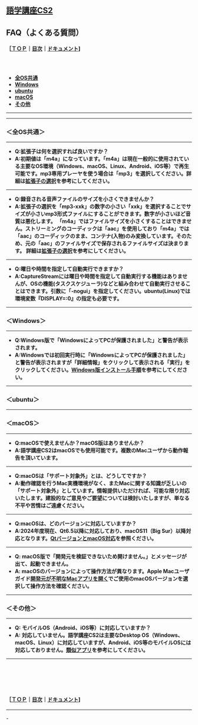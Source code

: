 ## [語学講座CS2](https://csreviser.github.io/CaptureStream2/) 
## FAQ（よくある質問）　
#### ［[ＴＯＰ](./)**｜**[目次](./#目次)**｜**[ドキュメント](./#ドキュメント-1)]
####   　
   * **[全OS共通](./FAQ#全os共通)**
   * **[Windows](./FAQ#windows)**
   * **[ubuntu](./FAQ#ubuntu)**
   * **[macOS](./FAQ#macos)**
   * **[その他](./FAQ#その他)**


*** 
*** 
### **＜全OS共通＞**

*** 

* **Q:拡張子は何を選択すれば良いですか？**
* **A:初期値は「m4a」になっています。「m4a」は現在一般的に使用されている主要なOS環境（Windows、macOS、Linux、Android、iOS等）で再生可能です。mp3専用プレーヤを使う場合は「mp3」を選択してください。詳細は[拡張子の選択](./SETTING_extension)を参考にしてください。**

*** 

* **Q:録音される音声ファイルのサイズを小さくできませんか？**
* **A:拡張子の選択を「mp3-xxk」の数字の小さい「xxk」を選択することでサイズが小さいmp3形式ファイルにすることができます。数字が小さいほど音質は悪化します。
「m4a」ではファイルサイズを小さくすることはできません。ストリーミングのコーディックは「aac」を使用しており「m4a」では「aac」のコーディックのまま、コンテナ(入物)のみ変換しています。そのため、元の「aac」のファイルサイズで保存されるファイルサイズは決まります。
詳細は[拡張子の選択](./SETTING_extension)を参考にしてください。**

*** 

* **Q:曜日や時間を指定して自動実行できますか？**
* **A:CaptureStreamには曜日や時間を指定して自動実行する機能はありませんが、OSの機能(タスクスケジューラ)などと組み合わせて自動実行させることはできます。引数に「-nogui」を指定してください。ubuntu(Linux)では環境変数『DISPLAY=:0』の指定も必要です。**


*** 
### **＜Windows＞**
*** 

* **Q:Windows版で「WindowsによってPCが保護されました」と警告が表示されます。**
* **A:Windowsでは初回実行時に「WindowsによってPCが保護されました」と警告が表示されますが「詳細情報」をクリックして表示される「実行」をクリックしてください。[Windows版インストール手順](./install_win)を参考にしてください。**


*** 
### **＜ubuntu＞**
*** 
### **＜macOS＞**
*** 

* **Q:macOSで使えませんか？macOS版はありませんか？**
* **A:語学講座CS2はmacOSでも使用可能です。複数のMacユーザから動作報告を頂いています。**

*** 

* **Q:macOSは「サポート対象外」とは、どうしてですか？**
* **A:動作確認を行うMac実機環境がなく、またMacに関する知識が乏しいの「サポート対象外」としています。情報提供いただければ、可能な限り対応いたします。建設的なご意見やご要望については検討いたしますが、単なる不平や苦情はご遠慮ください。**

*** 

* **Q:macOSは、どのバージョンに対応していますか？**
* **A:2024年度現在、Qt6.5以降に対応しており、macOS11（Big Sur）以降対応となります。[QtバージョンとmacOS対応](./Qt_vs_OS#macos)を参照ください。**

*** 

* **Q: macOS版で「開発元を検証できないため開けません。」とメッセージが出て、起動できません。**
* **A: macOSのバージョンによって操作方法が異なります。Apple Macユーザガイド[開発元が不明なMacアプリを開く](https://support.apple.com/ja-jp/guide/mac-help/mh40616/mac)でご使用のmacOSバージョンを選択して操作方法を確認ください。**

*** 

### **＜その他＞**
*** 

* **Q: モバイルOS（Android、iOS等）に対応していますか？**
* **A: 対応していません。語学講座CS2は主要なDesktop OS（Windows、macOS、Linux）に対応していますが、Android、iOS等のモバイルOSには対応しておりません。[類似アプリ](./application)を参考にしてください。**

*** 



####   　
####   　
#### ［[ＴＯＰ](./)**｜**[目次](./#目次)**｜**[ドキュメント](./#ドキュメント-1)]

*** 
 <link rel="shortcut icon" type="image/x-icon" href="https://avatars.githubusercontent.com/u/46049273?v=4">
 <meta name="twitter:image:src" content="https://avatars.githubusercontent.com/u/46049273?v=4">
-
